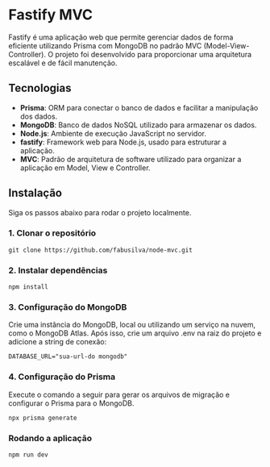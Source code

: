 # Fastify MVC

Fastify é uma aplicação web que permite gerenciar dados de forma eficiente utilizando Prisma com MongoDB no padrão MVC (Model-View-Controller). O projeto foi desenvolvido para proporcionar uma arquitetura escalável e de fácil manutenção.

## Tecnologias

- **Prisma**: ORM para conectar o banco de dados e facilitar a manipulação dos dados.
- **MongoDB**: Banco de dados NoSQL utilizado para armazenar os dados.
- **Node.js**: Ambiente de execução JavaScript no servidor.
- **fastify**: Framework web para Node.js, usado para estruturar a aplicação.
- **MVC**: Padrão de arquitetura de software utilizado para organizar a aplicação em Model, View e Controller.

## Instalação

Siga os passos abaixo para rodar o projeto localmente.

### 1. Clonar o repositório

```
git clone https://github.com/fabusilva/node-mvc.git
```
### 2. Instalar dependências
```
npm install
```
### 3. Configuração do MongoDB
Crie uma instância do MongoDB, local ou utilizando um serviço na nuvem, como o MongoDB Atlas. Após isso, crie um arquivo .env na raiz do projeto e adicione a string de conexão:
```
DATABASE_URL="sua-url-do mongodb"
```
### 4. Configuração do Prisma
Execute o comando a seguir para gerar os arquivos de migração e configurar o Prisma para o MongoDB.
```
npx prisma generate
```
### Rodando a aplicação
```
npm run dev
```
